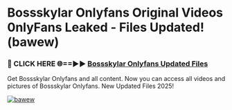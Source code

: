 # Bossskylar Onlyfans Original Videos 0nlyFans Leaked - Files Updated! (bawew)

<h3>🔴 CLICK HERE 🌐==►► <a href="https://tinyurl.com/ehrbuxhb" rel="nofollow">Bossskylar Onlyfans Updated Files</a></h3>

Get Bossskylar Onlyfans and all content. Now you can access all videos and pictures of Bossskylar Onlyfans. New Updated Files 2025!

[![bawew](https://i.imgur.com/lVYEuWS.gif)](https://tinyurl.com/ehrbuxhb)
